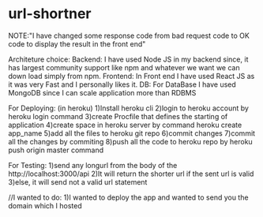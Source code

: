# url-shortner

NOTE:"I have changed some response code from bad request code to OK code to display the result in the front end"

Architeture choice: 
Backend:
I have used Node JS in my backend since, it has largest community support like npm and whatever we want we can down load simply from npm.
Frontend:
In Front end I have used React JS as it was very Fast and I personally likes it.
DB:
For DataBase I have used MongoDB since I can scale application more than RDBMS



For Deploying:
(in heroku)
1)Install heroku cli
2)login to heroku account by heroku login command
3)create Procfile that defines the starting of application
4)create space in heroku server by command heroku create app_name
5)add all the files to heroku git repo
6)commit changes
7)commit all the changes by commiting 
8)push all the code to heroku repo by heroku push origin master command

For Testing:
1)send any longurl  from the body of the http://localhost:3000/api
2)It will return the shorter url if the sent url is valid
3)else, it will send not a valid url statement


//I wanted to do:
1)I wanted to deploy the app and wanted to send you the domain which I hosted
